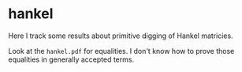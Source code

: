 # hankel

Here I track some results about primitive digging of Hankel matricies.

Look at the `hankel.pdf` for equalities. I don't know how to prove those equalities in generally accepted terms.
